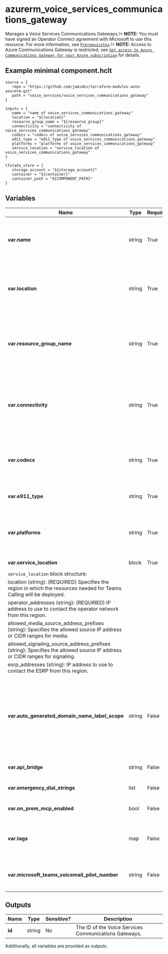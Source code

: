 # azurerm_voice_services_communications_gateway

Manages a Voice Services Communications Gateways.!> **NOTE:** You must have signed an Operator Connect agreement with Microsoft to use this resource. For more information, see [`Prerequisites`](https://learn.microsoft.com/en-us/azure/communications-gateway/prepare-to-deploy#prerequisites).!> **NOTE:** Access to Azure Communications Gateway is restricted, see [`Get access to Azure Communications Gateway for your Azure subscription`](https://learn.microsoft.com/en-us/azure/communications-gateway/prepare-to-deploy#9-get-access-to-azure-communications-gateway-for-your-azure-subscription) for details.

## Example minimal component.hclt

```hcl
source = {
   repo = "https://github.com/jumidev/terraform-modules-auto-azurerm.git" 
   path = "voice_services/voice_services_communications_gateway" 
}

inputs = {
   name = "name of voice_services_communications_gateway" 
   location = "${location}" 
   resource_group_name = "${resource_group}" 
   connectivity = "connectivity of voice_services_communications_gateway" 
   codecs = "codecs of voice_services_communications_gateway" 
   e911_type = "e911_type of voice_services_communications_gateway" 
   platforms = "platforms of voice_services_communications_gateway" 
   service_location = "service_location of voice_services_communications_gateway" 
}

tfstate_store = {
   storage_account = "${storage_account}" 
   container = "${container}" 
   container_path = "${COMPONENT_PATH}" 
}

```

## Variables

| Name | Type | Required? |  Default  |  possible values |  Description |
| ---- | ---- | --------- |  ----------- | ----------- | ----------- |
| **var.name** | string | True | -  |  -  |  Specifies the name which should be used for this Voice Services Communications Gateways. Changing this forces a new resource to be created. | 
| **var.location** | string | True | -  |  -  |  Specifies the Azure Region where the Voice Services Communications Gateways should exist. Changing this forces a new resource to be created. | 
| **var.resource_group_name** | string | True | -  |  -  |  Specifies the name of the Resource Group where the Voice Services Communications Gateways should exist. Changing this forces a new resource to be created. | 
| **var.connectivity** | string | True | -  |  `PublicAddress`  |  How to connect back to the operator network, e.g. MAPS. Possible values is `PublicAddress`. Changing this forces a new Voice Services Communications Gateways to be created. | 
| **var.codecs** | string | True | -  |  `PCMA`, `PCMU`, `G722`, `G722_2`, `SILK_8`, `SILK_16`  |  The voice codecs expected for communication with Teams. Possible values are `PCMA`, `PCMU`,`G722`,`G722_2`,`SILK_8` and `SILK_16`. | 
| **var.e911_type** | string | True | -  |  `Standard`, `DirectToEsrp`  |  How to handle 911 calls. Possible values are `Standard` and `DirectToEsrp`. | 
| **var.platforms** | string | True | -  |  `OperatorConnect`, `TeamsPhoneMobile`  |  The Voice Services Communications GatewaysAvailable supports platform types. Possible values are `OperatorConnect`, `TeamsPhoneMobile`. | 
| **var.service_location** | block | True | -  |  -  |  A `service_location` block. | 
| `service_location` block structure: || 
|   location (string): (REQUIRED) Specifies the region in which the resources needed for Teams Calling will be deployed. ||
|   operator_addresses (string): (REQUIRED) IP address to use to contact the operator network from this region. ||
|   allowed_media_source_address_prefixes (string): Specifies the allowed source IP address or CIDR ranges for media. ||
|   allowed_signaling_source_address_prefixes (string): Specifies the allowed source IP address or CIDR ranges for signaling. ||
|   esrp_addresses (string): IP address to use to contact the ESRP from this region. ||
| **var.auto_generated_domain_name_label_scope** | string | False | `TenantReuse`  |  `TenantReuse`, `SubscriptionReuse`, `ResourceGroupReuse`, `NoReuse`  |  Specifies the scope at which the auto-generated domain name can be re-used. Possible values are `TenantReuse`, `SubscriptionReuse`, `ResourceGroupReuse` and `NoReuse` . Changing this forces a new resource to be created. Defaults to `TenantReuse`. | 
| **var.api_bridge** | string | False | -  |  -  |  Details of API bridge functionality, if required. | 
| **var.emergency_dial_strings** | list | False | -  |  -  |  A list of dial strings used for emergency calling. | 
| **var.on_prem_mcp_enabled** | bool | False | -  |  -  |  Whether an on-premises Mobile Control Point is in use. | 
| **var.tags** | map | False | -  |  -  |  A mapping of tags which should be assigned to the Voice Services Communications Gateways. | 
| **var.microsoft_teams_voicemail_pilot_number** | string | False | -  |  -  |  This number is used in Teams Phone Mobile scenarios for access to the voicemail IVR from the native dialer. | 



## Outputs

| Name | Type | Sensitive? | Description |
| ---- | ---- | --------- | --------- |
| **id** | string | No  | The ID of the Voice Services Communications Gateways. | 

Additionally, all variables are provided as outputs.
